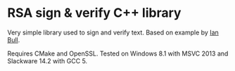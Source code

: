 # RSA sign & verify C++ library

Very simple library used to sign and verify text. Based on example by [Ian Bull](https://github.com/irbull). 

Requires CMake and OpenSSL. Tested on Windows 8.1 with MSVC 2013 and Slackware 14.2 with GCC 5.
